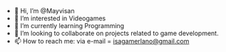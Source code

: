 - 👋 Hi, I’m @Mayvisan
- 👀 I’m interested in Videogames
- 🌱 I’m currently learning Programming
- 💞️ I’m looking to collaborate on projects related to game development.
- 📫 How to reach me: via e-mail = isagamerlano@gmail.com

<!---
Mayvisan/Mayvisan is a ✨ special ✨ repository because its `README.md` (this file) appears on your GitHub profile.
You can click the Preview link to take a look at your changes.
--->
